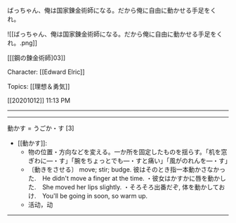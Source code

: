 ばっちゃん、俺は国家錬金術師になる。だから俺に自由に動かせる手足をくれ。

![[ばっちゃん、俺は国家錬金術師になる。だから俺に自由に動かせる手足をくれ。.png]]

[[[鋼の鍊金術師]03]][](marginnote3app://note/F2CE2DE5-16A3-49CB-B9FB-079A7C5352C8)

Character: [[Edward Elric]]

Topics: [[理想＆勇気]]

[[20201012]] 11:13 PM

***
***

動かす = うごか・す [3] 
- [[動かす]]: 
	- 物の位置・方向などを変える。一か所を固定したものを揺らす。「机を窓ぎわに―・す」「腕をちょっとでも―・すと痛い」「風がのれんを―・す」
	- 〔動きをさせる〕 move; stir; budge.
彼はそのとき指一本動かさなかった.　He didn't move a finger at the time.
・彼女はかすかに唇を動かした.　She moved her lips slightly.
・そろそろ出番だぞ, 体を動かしておけ.　You'll be going in soon, so warm up.
	- 活动，动

***